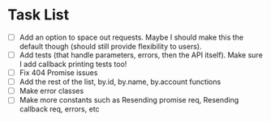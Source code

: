 # Task List

- [ ] Add an option to space out requests. Maybe I should make this the default though (should still provide flexibility to users).
- [ ] Add tests (that handle parameters, errors, then the API itself). Make sure I add callback printing tests too!
- [ ] Fix 404 Promise issues
- [ ] Add the rest of the list, by.id, by.name, by.account functions
- [ ] Make error classes
- [ ] Make more constants such as Resending promise req, Resending callback req, errors, etc